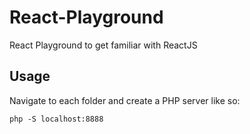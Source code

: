 # React-Playground

React Playground to get familiar with ReactJS

## Usage

Navigate to each folder and create a PHP server like so:

`php -S localhost:8888`